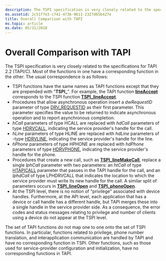 ```yaml
---
description: The TSPI specification is very closely related to the specifications for TAPI 2.2 (TAPI/C).
ms.assetid: 2c51f7e3-c741-4736-9611-2327d65b427e
title: Overall Comparison with TAPI
ms.topic: article
ms.date: 05/31/2018
---
```


# Overall Comparison with TAPI

The TSPI specification is very closely related to the specifications for TAPI 2.2 (TAPI/C). Most of the functions in one have a corresponding function in the other. The usual correspondence is as follows:

-   TSPI functions have the same names as TAPI functions except that they are prepended with "**TSPI\_**". For example, the TAPI function [**lineAccept**](/windows/win32/api/tapi/nf-tapi-lineaccept) corresponds to the TSPI function [**TSPI\_lineAccept**](/windows/win32/api/tspi/nf-tspi-tspi_lineaccept).
-   Procedures that allow asynchronous operation insert a *dwRequestID* parameter of type [DRV\_REQUESTID](drv-requestid.md) as their first parameter. This parameter specifies the value to be returned to indicate asynchronous operation and to report asynchronous completion.
-   *hCall* parameters of type HCALL are replaced with *hdCall* parameters of type [HDRVCALL](hdrvline.md), indicating the service provider's handle for the call.
-   *hLine* parameters of type HLINE are replaced with *hdLine* parameters of -type [HDRVLINE](hdrvline.md), indicating the service provider's handle for the line.
-   *hPhone* parameters of type HPHONE are replaced with *hdPhone* parameters of type [HDRVPHONE](hdrvphone.md), indicating the service provider's handle for the phone.
-   Procedures that create a new call, such as [**TSPI\_lineMakeCall**](/windows/win32/api/tspi/nf-tspi-tspi_linemakecall), replace a single *lphCall* parameter with two parameters: an *htCall* of type [HTAPICALL](htapicall.md) parameter that passes in the TAPI handle for the call, and an *lphdCall* of type LPHDRVCALL that indicates the location to which the service provider must write its new handle for the call. A similar split of parameters occurs in [**TSPI\_lineOpen**](/windows/win32/api/tspi/nf-tspi-tspi_lineopen) and [**TSPI\_phoneOpen**](/windows/win32/api/tspi/nf-tspi-tspi_phoneopen).
-   At the TSPI level, there is no notion of "privilege" associated with device handles. Furthermore, at the API level, each application that has a device or call handle has a different handle, but TAPI merges these into a single handle in the service provider side. As a consequence, the error codes and status messages relating to privilege and number of clients using a device do not appear at the TSPI level.

The set of TAPI functions do not map one to one onto the set of TSPI functions. In particular, functions related to privilege, phone number translation, and interapplication communication are handled by TAPI and have no corresponding function in TSPI. Other functions, such as those used for service-provider configuration and initialization, have no corresponding functions in TAPI.

 

 
